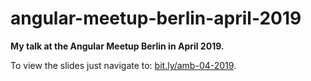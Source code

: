 # angular-meetup-berlin-april-2019

**My talk at the Angular Meetup Berlin in April 2019.**

To view the slides just navigate to: [bit.ly/amb-04-2019](https://bit.ly/amb-04-2019).
